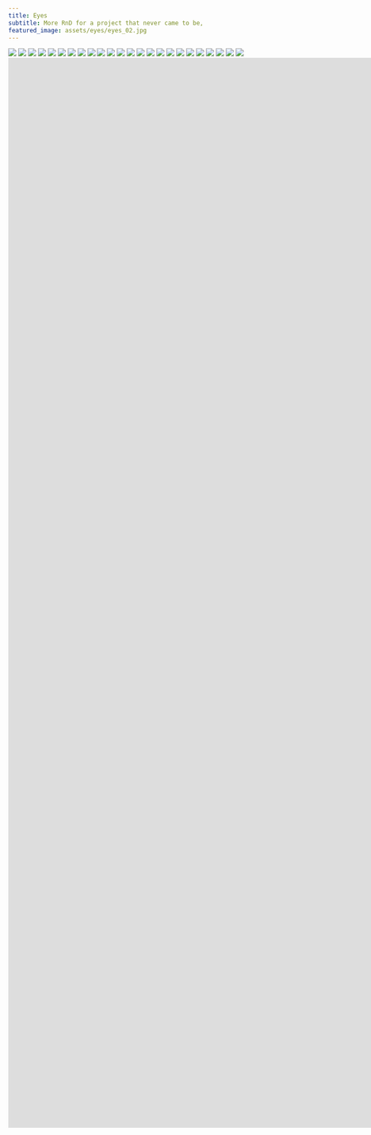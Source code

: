 ```yaml
---
title: Eyes
subtitle: More RnD for a project that never came to be,
featured_image: assets/eyes/eyes_02.jpg
---
```


<div class="gallery" data-columns="2">
	<img src="/assets/eyes/eyes_02.jpg">
	<img src="/assets/eyes/eyes_07.jpg">    	
	<img src="/assets/eyes/eyes_04.jpg">	
	<img src="/assets/eyes/eyes_08.jpg">
	<img src="/assets/eyes/eyes_13.jpg">    	
	<img src="/assets/eyes/eyes_09.jpg">
	<img src="/assets/eyes/eyes_10.jpg">
    <img src="/assets/eyes/eyes_23.jpg">	    	
	<img src="/assets/eyes/eyes_12.jpg">	
	<img src="/assets/eyes/eyes_14.jpg">	
	<img src="/assets/eyes/eyes_15.jpg">
	<img src="/assets/eyes/eyes_16.jpg">	
	<img src="/assets/eyes/eyes_17.jpg">	
	<img src="/assets/eyes/eyes_18.jpg">	
	<img src="/assets/eyes/eyes_19.jpg">	
	<img src="/assets/eyes/eyes_21.jpg">	
	<img src="/assets/eyes/eyes_22.jpg">
	<img src="/assets/eyes/eyes_24.jpg">	
	<img src="/assets/eyes/eyes_25.jpg">
	<img src="/assets/eyes/eyes_26.jpg">	
	<img src="/assets/eyes/eyes_27.jpg">	
	<img src="/assets/eyes/eyes_28.jpg">
	<img src="/assets/eyes/eyes_30.jpg">    
	<img src="/assets/eyes/eyes_29.jpg"> 	
</div>

<iframe src="https://player.vimeo.com/video/1054453864?title=0&amp;byline=0&amp;portrait=0&amp;badge=0&amp;autopause=0&amp;player_id=0&amp;app_id=58479" width="1920" height="1080" frameborder="0" allow="autoplay; fullscreen; picture-in-picture; clipboard-write" title="capsaicin_smoke-02"></iframe>

<iframe src="https://player.vimeo.com/video/1054456679?title=0&amp;byline=0&amp;portrait=0&amp;badge=0&amp;autopause=0&amp;player_id=0&amp;app_id=58479" width="1920" height="1080" frameborder="0" allow="autoplay; fullscreen; picture-in-picture; clipboard-write" title="capsaicin_zoomout_23022015"></iframe>